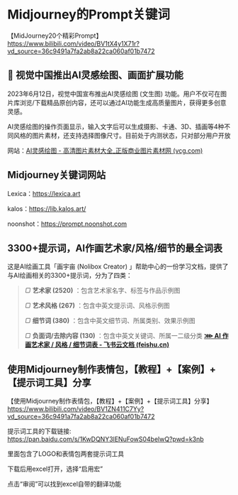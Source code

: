 # Midjourney的Prompt关键词

【MidJourney20个精彩Prompt】<https://www.bilibili.com/video/BV1tX4y1X71r?vd_source=36c9491a7fa2ab8a22ca060af01b7472>

## 🤖 视觉中国推出AI灵感绘图、画面扩展功能

2023年6月12日，视觉中国宣布推出AI灵感绘图 (文生图) 功能。用户不仅可在图片库浏览/下载精品原创内容，还可以通过AI功能生成高质量图片，获得更多创意灵感。

AI灵感绘图的操作页面显示，输入文字后可以生成摄影、卡通、3D、插画等4种不同风格的图片素材，还支持选择图像尺寸。目前处于内测状态，只对部分用户开放

网站：[AI灵感绘图 - 高清图片素材大全_正版商业图片素材网 (vcg.com)](https://www.vcg.com/aigc)

## Midjourney关键词网站

Lexica：https://lexica.art

kalos：https://lib.kalos.art/

noonshot：https://prompt.noonshot.com

## 3300+提示词，AI作画艺术家/风格/细节的最全词表

这是AI绘画工具「画宇亩 (Nolibox Creator) 」帮助中心的一份学习文档，提供了与AI绘画相关的3300+提示词，分为了四类：

> *▢* **艺术家 (2520)** ：包含艺术家名字、标签与作品示例图
>
> *▢* **艺术风格 (267)** ：包含中英文提示词、风格示例图
>
> *▢* **细节词 (380)** ：包含中英文细节词、所属类别、效果示例图
>
> *▢* **负面词/去除内容 (130)** ：包含中英文关键词、所属一二级分类 [**⋙ AI 作画艺术家 / 风格 / 细节词表 - 飞书云文档 (feishu.cn)**⁢‬﻿⁡﻿‍⁡‌‬‬‌‬‍⁤⁡⁣⁡﻿‬⁣⁣‍‍⁣‌⁢‍⁣﻿﻿‬⁡⁣‌‬](https://nolibox.feishu.cn/wiki/wikcnMKUh12BCPdvB2ILPyBEgwd?table=tbljP76F2t8UGLHH&view=vewWF6ax8K)

## 使用Midjourney制作表情包，【教程】+【案例】+【提示词工具】分享

【使用Midjourney制作表情包，【教程】+【案例】+【提示词工具】分享】<https://www.bilibili.com/video/BV1ZN411C7Yy?vd_source=36c9491a7fa2ab8a22ca060af01b7472>

提示词工具的下载链接: <https://pan.baidu.com/s/1KwDQNY3lENuFowS04belwQ?pwd=k3nb>

里面包含了LOGO和表情包两套提示词工具

下载后用excel打开，选择“启用宏”

点击“审阅”可以找到excel自带的翻译功能
